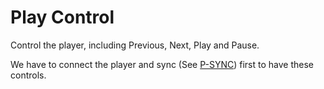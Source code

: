 # Play Control

Control the player, including Previous, Next, Play and Pause.

We have to connect the player and sync (See [P-SYNC](player-sync.md)) first to have these controls.
